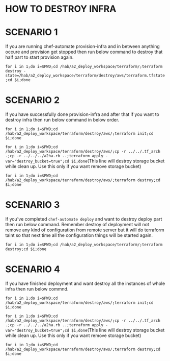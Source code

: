 # HOW TO DESTROY INFRA

# SCENARIO 1

If you are running chef-automate provision-infra and in between anything occure and provision get stopped then run below command to destroy that half part to start provision again.

`for i in 1;do i=$PWD;cd /hab/a2_deploy_workspace/terraform/;terraform destroy -state=/hab/a2_deploy_workspace/terraform/destroy/aws/terraform.tfstate;cd $i;done`

# SCENARIO 2

If you have successfully done provision-infra and after that if you want to destroy infra then run below command in below order.

`for i in 1;do i=$PWD;cd /hab/a2_deploy_workspace/terraform/destroy/aws/;terraform init;cd $i;done`

`for i in 1;do i=$PWD;cd /hab/a2_deploy_workspace/terraform/destroy/aws/;cp -r ../../.tf_arch .;cp -r ../../../a2ha.rb ..;terraform apply -var="destroy_bucket=true";cd $i;done`(This line will destroy storage bucket while clean up. Use this only if you want remove storage bucket)

`for i in 1;do i=$PWD;cd /hab/a2_deploy_workspace/terraform/destroy/aws/;terraform destroy;cd $i;done`

# SCENARIO 3

If you've completed `chef-automate deploy` and want to destroy deploy part then run below command. Remember destroy of deployment will not remove any kind of configuration from remote server but it will do terraform taint so that next time all the configuration things will be started again.

`for i in 1;do i=$PWD;cd /hab/a2_deploy_workspace/terraform/;terraform destroy;cd $i;done`

# SCENARIO 4

If you have finished deployment and want destroy all the instances of whole infra then run below commnd.

`for i in 1;do i=$PWD;cd /hab/a2_deploy_workspace/terraform/destroy/aws/;terraform init;cd $i;done`

`for i in 1;do i=$PWD;cd /hab/a2_deploy_workspace/terraform/destroy/aws/;cp -r ../../.tf_arch .;cp -r ../../../a2ha.rb ..;terraform apply -var="destroy_bucket=true";cd $i;done`(This line will destroy storage bucket while clean up. Use this only if you want remove storage bucket)

`for i in 1;do i=$PWD;cd /hab/a2_deploy_workspace/terraform/destroy/aws/;terraform destroy;cd $i;done`
